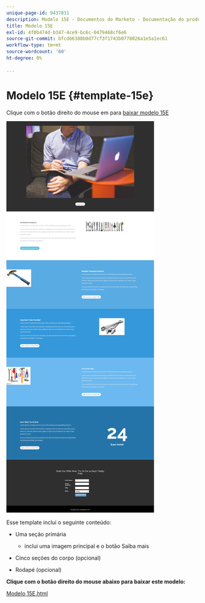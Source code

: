 ```yaml
---
unique-page-id: 9437831
description: Modelo 15E - Documentos do Marketo - Documentação do produto
title: Modelo 15E
exl-id: 4f0b474d-b347-4ce9-bc6c-0479468cf6e6
source-git-commit: bfcd66388b0d77cf3f1743b0778026a1e5a1ec61
workflow-type: tm+mt
source-wordcount: '60'
ht-degree: 0%

---
```


# Modelo 15E {#template-15e}

Clique com o botão direito do mouse em para [baixar modelo 15E](https://experienceleague.adobe.com/landing/marketo/lp-templates/template-15e.html)

![](assets/image2015-8-13-14-3a8-3a14.png)

Esse template inclui o seguinte conteúdo:

* Uma seção primária

   * inclui uma imagem principal e o botão Saiba mais

* Cinco seções do corpo (opcional)
* Rodapé (opcional)

**Clique com o botão direito do mouse abaixo para baixar este modelo:**

[Modelo 15E.html](https://experienceleague.adobe.com/landing/marketo/lp-templates/template-15e.html)
